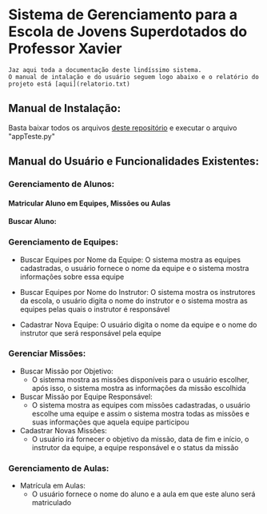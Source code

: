# Sistema de Gerenciamento para a Escola de Jovens Superdotados do Professor Xavier
    Jaz aqui toda a documentação deste lindíssimo sistema.
    O manual de intalação e do usuário seguem logo abaixo e o relatório do projeto está [aqui](relatorio.txt)
## Manual de Instalação:

Basta baixar todos os arquivos [deste repositório](aplicacao) e executar o arquivo "appTeste.py"

## Manual do Usuário e Funcionalidades Existentes:

### Gerenciamento de Alunos:
#### Matricular Aluno em Equipes, Missões ou Aulas
#### Buscar Aluno: 

### Gerenciamento de Equipes:
 - Buscar Equipes por Nome da Equipe:
        O sistema mostra as equipes cadastradas, o usuário fornece o nome da equipe e o sistema mostra informações sobre essa equipe

 - Buscar Equipes por Nome do Instrutor:
        O sistema mostra os instrutores da escola, o usuário digita o nome do instrutor e o sistema mostra as equipes pelas quais o instrutor é responsável
 - Cadastrar Nova Equipe:
        O usuário digita o nome da equipe e o nome do instrutor que será responsável pela equipe

### Gerenciar Missões:
 - Buscar Missão por Objetivo:
    - O sistema mostra as missões disponíveis para o usuário escolher, após isso, o sistema mostra as informações da missão escolhida
 - Buscar Missão por Equipe Responsável:
    - O sistema mostra as equipes com missões cadastradas, o usuário escolhe uma equipe e assim o sistema mostra todas as missões e suas informações que aquela equipe participou 
 - Cadastrar Novas Missões:
    - O usuário irá fornecer o objetivo da missão, data de fim e início, o instrutor da equipe, a equipe responsável e o status da missão

### Gerenciamento de Aulas:
 - Matrícula em Aulas:
    - O usuário fornece o nome do aluno e a aula em que este aluno será matriculado        

